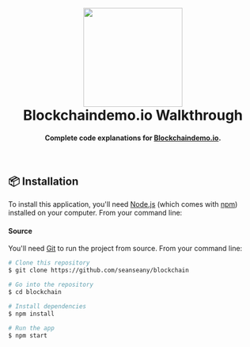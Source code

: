 
<h1 align="center">
  <br>
  <a href="https://github.com/seanseany/blockchain"><img src="https://raw.githubusercontent.com/seanseany/blockchain/master/logo.png" width="200"></a>
  <br>
    Blockchaindemo.io Walkthrough
  <br>
</h1>


<h4 align="center">Complete code explanations for <a href="https://blockchaindemo.io">Blockchaindemo.io</a>.</h4>

<br>

## 📦 Installation

To install this application, you'll need [Node.js](https://nodejs.org/en/download/) (which comes with [npm](http://npmjs.com)) installed on your computer. From your command line:

#### Source

You'll need [Git](https://git-scm.com) to run the project from source. From your command line:

```bash
# Clone this repository
$ git clone https://github.com/seanseany/blockchain

# Go into the repository
$ cd blockchain

# Install dependencies
$ npm install

# Run the app
$ npm start
```
